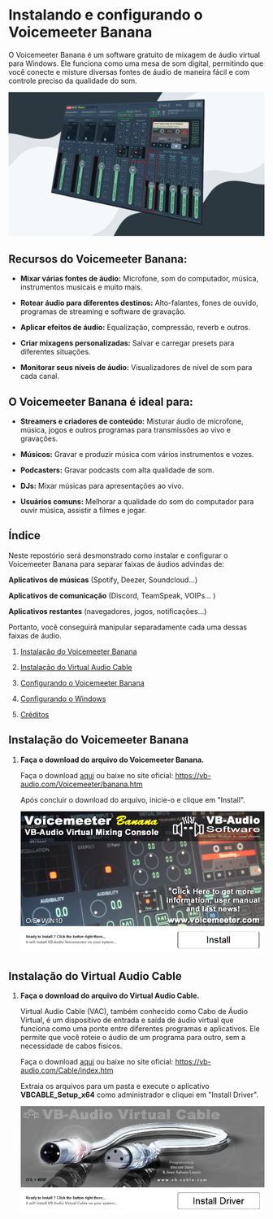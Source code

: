 # Instalando e configurando o Voicemeeter Banana

O Voicemeeter Banana é um software gratuito de mixagem de áudio virtual para Windows. Ele funciona como uma mesa de som digital, permitindo que você conecte e misture diversas fontes de áudio de maneira fácil e com controle preciso da qualidade do som.

![Logo](images/vmb_thumbnail.png)

## Recursos do Voicemeeter Banana:

- **Mixar várias fontes de áudio:** Microfone, som do computador, música, instrumentos musicais e muito mais.

- **Rotear áudio para diferentes destinos:** Alto-falantes, fones de ouvido, programas de streaming e software de gravação.

- **Aplicar efeitos de áudio:** Equalização, compressão, reverb e outros.

- **Criar mixagens personalizadas:** Salvar e carregar presets para diferentes situações.

- **Monitorar seus níveis de áudio:** Visualizadores de nível de som para cada canal.

## O Voicemeeter Banana é ideal para:

- **Streamers e criadores de conteúdo:** Misturar áudio de microfone, música, jogos e outros programas para transmissões ao vivo e gravações.

- **Músicos:** Gravar e produzir música com vários instrumentos e vozes.

- **Podcasters:** Gravar podcasts com alta qualidade de som.

- **DJs:** Mixar músicas para apresentações ao vivo.

- **Usuários comuns:** Melhorar a qualidade do som do computador para ouvir música, assistir a filmes e jogar.

## Índice

Neste repostório será desmonstrado como instalar e configurar o Voicemeeter Banana para separar faixas de áudios advindas de:

**Aplicativos de músicas** (Spotify, Deezer, Soundcloud...)

**Aplicativos de comunicação** (Discord, TeamSpeak, VOIPs... )

**Aplicativos restantes** (navegadores, jogos, notificações...)

Portanto, você conseguirá manipular separadamente cada uma dessas faixas de áudio.

1. [Instalação do Voicemeeter Banana](#instalação-do-voicemeeter-Banana)

2. [Instalação do Virtual Audio Cable](#instalação-do-virtual-audio-cable)

3. [Configurando o Voicemeeter Banana](#configurando-o-voicemeeter-banana)

4. [Configurando o Windows](#configurando-o-windows)

5. [Créditos](#créditos)

## Instalação do Voicemeeter Banana

1. **Faça o download do arquivo do Voicemeeter Banana.**

   Faça o download [aqui](https://github.com/matheusaudibert/voice_meeter_banana/blob/main/voicemeeterbanana/VoicemeeterProSetup.exe) ou baixe no site oficial: https://vb-audio.com/Voicemeeter/banana.htm

   Após concluir o download do arquivo, inicie-o e clique em "Install".

   ![Logo](images/vmb_install.png)

## Instalação do Virtual Audio Cable

1. **Faça o download do arquivo do Virtual Audio Cable.**

   Virtual Audio Cable (VAC), também conhecido como Cabo de Áudio Virtual, é um dispositivo de entrada e saída de áudio virtual que funciona como uma ponte entre diferentes programas e aplicativos. Ele permite que você roteie o áudio de um programa para outro, sem a necessidade de cabos físicos.

   Faça o download [aqui](https://github.com/matheusaudibert/voice_meeter_banana/blob/main/virtualaudiocable/VBCABLE_Driver_Pack43.zip) ou baixe no site oficial: https://vb-audio.com/Cable/index.htm

   Extraia os arquivos para um pasta e execute o aplicativo **VBCABLE_Setup_x64** como administrador e cliquei em "Install Driver".

   ![Logo](images/vac_install.png)
